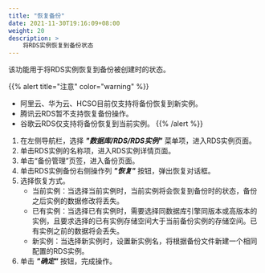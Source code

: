 ```yaml
---
title: "恢复备份"
date: 2021-11-30T19:16:09+08:00
weight: 20
description: >
    将RDS实例恢复到备份状态
---
```


该功能用于将RDS实例恢复到备份被创建时的状态。

{{% alert title="注意" color="warning" %}}
- 阿里云、华为云、HCSO目前仅支持将备份恢复到新实例。
- 腾讯云RDS暂不支持恢复备份操作。
- 谷歌云RDS仅支持将备份恢复到当前实例。
{{% /alert %}}

1. 在左侧导航栏，选择 **_"数据库/RDS/RDS实例"_** 菜单项，进入RDS实例页面。
2. 单击RDS实例的名称项，进入RDS实例详情页面。
2. 单击“备份管理”页签，进入备份页面。
2. 单击RDS实例备份右侧操作列 **_"恢复"_** 按钮，弹出恢复对话框。
3. 选择恢复方式。
    - 当前实例：当选择当前实例时，当前实例将会恢复到备份时的状态，备份之后实例的数据修改将丢失。
    - 已有实例：当选择已有实例时，需要选择同数据库引擎同版本或高版本的实例，且要求选择的已有实例存储空间大于当前备份实例的存储空间。已有实例之前的数据将会丢失。
    - 新实例：当选择新实例时，设置新实例名，将根据备份文件新建一个相同配置的RDS实例。
4. 单击 **_"确定"_** 按钮，完成操作。